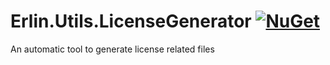 # Erlin.Utils.LicenseGenerator [![NuGet](https://img.shields.io/nuget/v/Erlin.Utils.LicenseGenerator.svg)](https://www.nuget.org/packages/Erlin.Utils.LicenseGenerator)

An automatic tool to generate license related files
